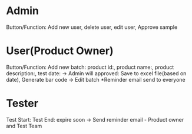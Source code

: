 # Admin
Button/Function: Add new user, delete user, edit user, Approve sample

# User(Product Owner)
Button/Function:
Add new batch: product id:, product name:, product description:, test date:
-> Admin will approved: Save to excel file(based on date), Generate bar code
-> Edit batch
*Reminder email send to everyone

# Tester
Test Start:
Test End:
expire soon -> Send reminder email - Product owner and Test Team




